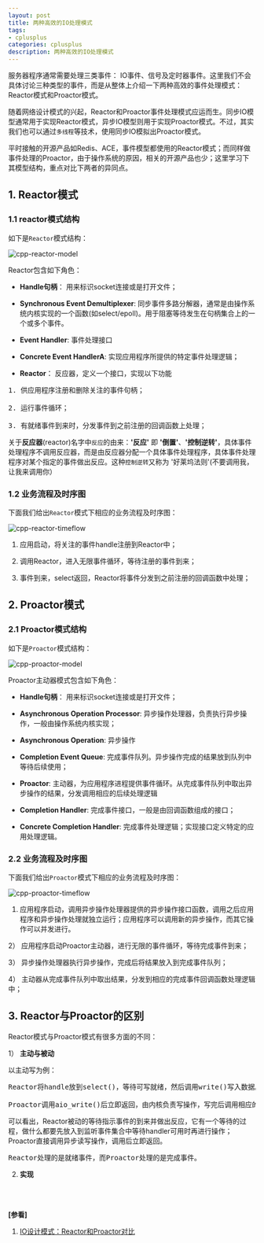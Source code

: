 ```yaml
---
layout: post
title: 两种高效的IO处理模式
tags:
- cplusplus
categories: cplusplus
description: 两种高效的IO处理模式
---
```



服务器程序通常需要处理三类事件： IO事件、信号及定时器事件。这里我们不会具体讨论三种类型的事件，而是从整体上介绍一下两种高效的事件处理模式： Reactor模式和Proactor模式。

随着网络设计模式的兴起，Reactor和Proactor事件处理模式应运而生。同步IO模型通常用于实现Reactor模式，异步IO模型则用于实现Proactor模式。不过，其实我们也可以通过```多线程```等技术，使用同步IO模拟出Proactor模式。

平时接触的开源产品如Redis、ACE，事件模型都使用的Reactor模式；而同样做事件处理的Proactor，由于操作系统的原因，相关的开源产品也少；这里学习下其模型结构，重点对比下两者的异同点。




<!-- more -->


## 1. Reactor模式

### 1.1 reactor模式结构
如下是```Reactor```模式结构：

![cpp-reactor-model](https://ivanzz1001.github.io/records/assets/img/cplusplus/cpp_reactor_model.jpg)

Reactor包含如下角色：

* **Handle句柄**： 用来标识socket连接或是打开文件；

* **Synchronous Event Demultiplexer**: 同步事件多路分解器，通常是由操作系统内核实现的一个函数(如select/epoll)。用于阻塞等待发生在句柄集合上的一个或多个事件。

* **Event Handler**: 事件处理接口

* **Concrete Event HandlerA**: 实现应用程序所提供的特定事件处理逻辑；

* **Reactor**： 反应器，定义一个接口，实现以下功能
<pre>
1. 供应用程序注册和删除关注的事件句柄；

2. 运行事件循环；

3. 有就绪事件到来时，分发事件到之前注册的回调函数上处理；
</pre>

关于**反应器**(reactor)名字中```反应```的由来：**'反应'** 即 **'倒置'**、**'控制逆转'**，具体事件处理程序不调用反应器，而是由反应器分配一个具体事件处理程序，具体事件处理程序对某个指定的事件做出反应。这种```控制逆转```又称为 '好莱坞法则'(不要调用我，让我来调用你）

### 1.2 业务流程及时序图

下面我们给出```Reactor```模式下相应的业务流程及时序图：

![cpp-reactor-timeflow](https://ivanzz1001.github.io/records/assets/img/cplusplus/cpp_reactor_model.jpg)

1) 应用启动，将关注的事件handle注册到Reactor中；

2) 调用Reactor，进入无限事件循环，等待注册的事件到来；

3) 事件到来，select返回，Reactor将事件分发到之前注册的回调函数中处理；


## 2. Proactor模式
### 2.1 Proactor模式结构

如下是```Proactor```模式结构：

![cpp-proactor-model](https://ivanzz1001.github.io/records/assets/img/cplusplus/cpp_proactor_model.jpg)

Proactor主动器模式包含如下角色：

* **Handle句柄**： 用来标识socket连接或是打开文件；

* **Asynchronous Operation Processor**: 异步操作处理器，负责执行异步操作，一般由操作系统内核实现；

* **Asynchronous Operation**: 异步操作

* **Completion Event Queue**: 完成事件队列。异步操作完成的结果放到队列中等待后续使用；

* **Proactor**: 主动器，为应用程序进程提供事件循环。从完成事件队列中取出异步操作的结果，分发调用相应的后续处理逻辑

* **Completion Handler**: 完成事件接口，一般是由回调函数组成的接口；

* **Concrete Completion Handler**: 完成事件处理逻辑；实现接口定义特定的应用处理逻辑。

### 2.2 业务流程及时序图

下面我们给出```Proactor```模式下相应的业务流程及时序图：

![cpp-proactor-timeflow](https://ivanzz1001.github.io/records/assets/img/cplusplus/cpp_proactor_timeflow.jpg)

1) 应用程序启动，调用异步操作处理器提供的异步操作接口函数，调用之后应用程序和异步操作处理就独立运行；应用程序可以调用新的异步操作，而其它操作可以并发进行。

2） 应用程序启动Proactor主动器，进行无限的事件循环，等待完成事件到来；

3） 异步操作处理器执行异步操作，完成后将结果放入到完成事件队列；

4） 主动器从完成事件队列中取出结果，分发到相应的完成事件回调函数处理逻辑中；


## 3. Reactor与Proactor的区别
Reactor模式与Proactor模式有很多方面的不同：

1） **主动与被动**

以主动写为例：
<pre>
Reactor将handle放到select()，等待可写就绪，然后调用write()写入数据。写完处理后续逻辑

Proactor调用aio_write()后立即返回，由内核负责写操作，写完后调用相应的回调函数处理后续逻辑；
</pre>

可以看出，Reactor被动的等待指示事件的到来并做出反应，它有一个等待的过程，做什么都要先放入到监听事件集合中等待handler可用时再进行操作；Proactor直接调用异步读写操作，调用后立即返回。
<pre>
Reactor处理的是就绪事件，而Proactor处理的是完成事件。
</pre>

2) **实现**




<br />
<br />

**[参看]**

1. [IO设计模式：Reactor和Proactor对比](https://www.cnblogs.com/me115/p/4452801.html)




<br />
<br />
<br />


